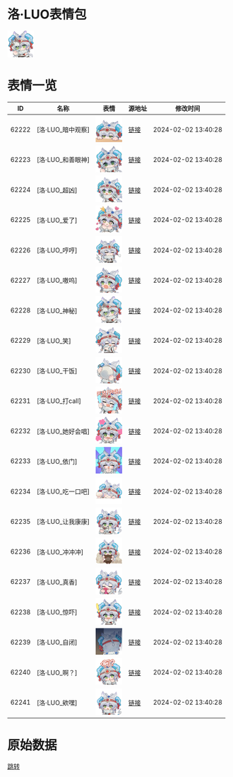 # 洛·LUO表情包

<img src="./cover.png" height="60" alt="cover" />

# 表情一览

|ID|名称|表情|源地址|修改时间|
|----|----|----|----|----|
|62222|[洛·LUO_暗中观察]|<img src="./pic/062222_%5B洛·LUO_暗中观察%5D.png" height="60" alt="暗中观察"/>|[链接](https://i0.hdslb.com/bfs/emote/2d5455d20cc0466b2313b4ac244a3dec180d2eb7.png)|2024-02-02 13:40:28|
|62223|[洛·LUO_和善眼神]|<img src="./pic/062223_%5B洛·LUO_和善眼神%5D.png" height="60" alt="和善眼神"/>|[链接](https://i0.hdslb.com/bfs/emote/0fe405c99fadc5617c74aacc3c4b3bb3398ca091.png)|2024-02-02 13:40:28|
|62224|[洛·LUO_超凶]|<img src="./pic/062224_%5B洛·LUO_超凶%5D.png" height="60" alt="超凶"/>|[链接](https://i0.hdslb.com/bfs/emote/fd10360a21d1b43943620727e0f130bc64bca9d6.png)|2024-02-02 13:40:28|
|62225|[洛·LUO_爱了]|<img src="./pic/062225_%5B洛·LUO_爱了%5D.png" height="60" alt="爱了"/>|[链接](https://i0.hdslb.com/bfs/emote/abd42e8708c0cfd6465a6f221717bcc35dbe6943.png)|2024-02-02 13:40:28|
|62226|[洛·LUO_哼哼]|<img src="./pic/062226_%5B洛·LUO_哼哼%5D.png" height="60" alt="哼哼"/>|[链接](https://i0.hdslb.com/bfs/emote/b546de8caf433060a77e7c90b19c409571e3603d.png)|2024-02-02 13:40:28|
|62227|[洛·LUO_嗷呜]|<img src="./pic/062227_%5B洛·LUO_嗷呜%5D.png" height="60" alt="嗷呜"/>|[链接](https://i0.hdslb.com/bfs/emote/ed6b1762ba688c80012db1fb819dd3a1b5b01098.png)|2024-02-02 13:40:28|
|62228|[洛·LUO_神秘]|<img src="./pic/062228_%5B洛·LUO_神秘%5D.png" height="60" alt="神秘"/>|[链接](https://i0.hdslb.com/bfs/emote/c72db1deec4418e6884fc499855215e6b442b91c.png)|2024-02-02 13:40:28|
|62229|[洛·LUO_笑]|<img src="./pic/062229_%5B洛·LUO_笑%5D.png" height="60" alt="笑"/>|[链接](https://i0.hdslb.com/bfs/emote/ef651939174beccf6424e85f027fdaa4353485f2.png)|2024-02-02 13:40:28|
|62230|[洛·LUO_干饭]|<img src="./pic/062230_%5B洛·LUO_干饭%5D.png" height="60" alt="干饭"/>|[链接](https://i0.hdslb.com/bfs/emote/bb987a116160e2962ecbea2bdf5232ca1c634f85.png)|2024-02-02 13:40:28|
|62231|[洛·LUO_打call]|<img src="./pic/062231_%5B洛·LUO_打call%5D.png" height="60" alt="打call"/>|[链接](https://i0.hdslb.com/bfs/emote/8894fb4cb6b5f297d81320ca4f044feca040dcc1.png)|2024-02-02 13:40:28|
|62232|[洛·LUO_她好会唱]|<img src="./pic/062232_%5B洛·LUO_她好会唱%5D.png" height="60" alt="她好会唱"/>|[链接](https://i0.hdslb.com/bfs/emote/815207997b759911785359c35c4149ed44fcffd5.png)|2024-02-02 13:40:28|
|62233|[洛·LUO_依门]|<img src="./pic/062233_%5B洛·LUO_依门%5D.png" height="60" alt="依门"/>|[链接](https://i0.hdslb.com/bfs/emote/e9ec32660da175835ce954288063cfec3306223b.png)|2024-02-02 13:40:28|
|62234|[洛·LUO_吃一口吧]|<img src="./pic/062234_%5B洛·LUO_吃一口吧%5D.png" height="60" alt="吃一口吧"/>|[链接](https://i0.hdslb.com/bfs/emote/e1747fa217307e3b49458efd0029091743d64274.png)|2024-02-02 13:40:28|
|62235|[洛·LUO_让我康康]|<img src="./pic/062235_%5B洛·LUO_让我康康%5D.png" height="60" alt="让我康康"/>|[链接](https://i0.hdslb.com/bfs/emote/125497e41073863a45bf287f080a1e8ea9431ccf.png)|2024-02-02 13:40:28|
|62236|[洛·LUO_冲冲冲]|<img src="./pic/062236_%5B洛·LUO_冲冲冲%5D.png" height="60" alt="冲冲冲"/>|[链接](https://i0.hdslb.com/bfs/emote/59a4d0c27be75f6b04da879bf4e2481e737eb749.png)|2024-02-02 13:40:28|
|62237|[洛·LUO_真香]|<img src="./pic/062237_%5B洛·LUO_真香%5D.png" height="60" alt="真香"/>|[链接](https://i0.hdslb.com/bfs/emote/acb2542023ed1194a134b86c14bca9c790ee4f07.png)|2024-02-02 13:40:28|
|62238|[洛·LUO_惊吓]|<img src="./pic/062238_%5B洛·LUO_惊吓%5D.png" height="60" alt="惊吓"/>|[链接](https://i0.hdslb.com/bfs/emote/e93011597841cd35583717fee62afa4020853cde.png)|2024-02-02 13:40:28|
|62239|[洛·LUO_自闭]|<img src="./pic/062239_%5B洛·LUO_自闭%5D.png" height="60" alt="自闭"/>|[链接](https://i0.hdslb.com/bfs/emote/475221e896eeb1cea9038e9817f25c6d52d16eb9.png)|2024-02-02 13:40:28|
|62240|[洛·LUO_啊？]|<img src="./pic/062240_%5B洛·LUO_啊？%5D.png" height="60" alt="啊？"/>|[链接](https://i0.hdslb.com/bfs/emote/f7acaf9de1fcc90c63bf8ed09fa636b285b115f4.png)|2024-02-02 13:40:28|
|62241|[洛·LUO_欸嘿]|<img src="./pic/062241_%5B洛·LUO_欸嘿%5D.png" height="60" alt="欸嘿"/>|[链接](https://i0.hdslb.com/bfs/emote/987ae243d5fa9bb461d11d037e07b870732e88ed.png)|2024-02-02 13:40:28|

# 原始数据

[跳转](./raw.json)

